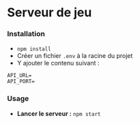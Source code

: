 # Serveur de jeu

### Installation

-   `npm install`
-   Créer un fichier `.env` à la racine du projet
-   Y ajouter le contenu suivant :

```
API_URL=
API_PORT=
```

### Usage

-   **Lancer le serveur :** `npm start`
